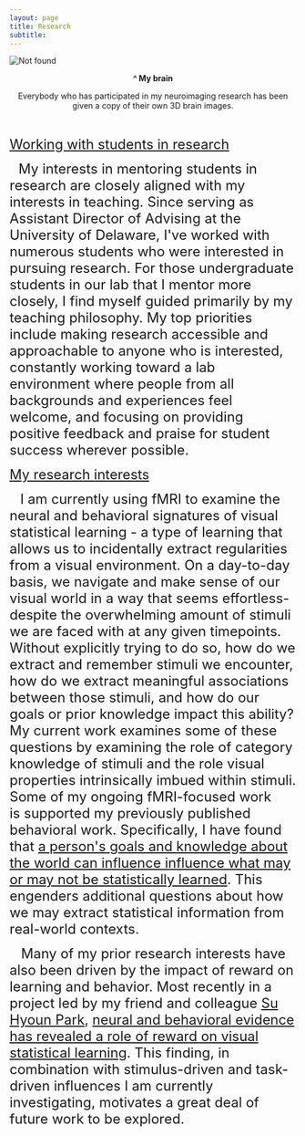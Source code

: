 ```yaml
---
layout: page
title: Research
subtitle: 
---
```

<p><img style="display: block; margin-left: auto; margin-right: auto;" src="{{ 'mybrain.gif' | relative_url }}" alt="Not found" /></p>
<p style="text-align: center;"><strong>^ My brain</strong></p>
<p style="text-align: center;">Everybody who has participated in my neuroimaging research has been given a copy of their own 3D brain images.</p>
<p style="text-align: center;">&nbsp;</p>
<p style="text-align: left;"><span style="font-size: 18pt;"><span style="text-decoration: underline;">Working with students in research</span></span></p>
<p style="text-align: left;"><span style="font-size: 14pt;">&nbsp; &nbsp;<span style="font-size: 18pt;">My interests in mentoring students in research are closely aligned with my interests in teaching. Since serving as Assistant Director of Advising at the University of Delaware, I've worked with numerous students who were interested in pursuing research. For those undergraduate students in our lab that I mentor more closely, I find myself guided primarily by my teaching philosophy. My top priorities include making research accessible and approachable to anyone who is interested, constantly working toward a lab environment where people from all backgrounds and experiences feel welcome, and focusing on providing positive feedback and praise for student success wherever possible.</span></span></p>
<p style="text-align: left;"><span style="font-size: 14pt;"><span style="font-size: 18pt;"><span style="text-decoration: underline;">My research interests</span></span></span></p>
<p style="text-align: left;"><span style="font-size: 14pt;">&nbsp;<span style="font-size: 18pt;"> &nbsp;I am currently using fMRI to examine the neural and behavioral signatures of visual statistical learning - a type of learning that allows us to incidentally extract regularities from a visual environment. On a day-to-day basis, we navigate and make sense of our visual world in a way that seems effortless- despite the overwhelming amount of stimuli we are faced with at any given timepoints. Without explicitly trying to do so, how do we extract and remember stimuli we encounter, how do we extract meaningful associations between those stimuli, and how do our goals or prior knowledge impact this ability? My current work examines some of these questions by examining the role of category knowledge of stimuli and the role visual properties intrinsically imbued within stimuli. Some of my ongoing fMRI-focused work is&nbsp;supported my previously published behavioral work. Specifically, I have found that <a class="inline_disabled" href="https://link.springer.com/article/10.3758/s13423-021-01917-w" target="_blank" rel="noopener noreferrer">a person's goals and knowledge about the world can influence influence what may or may not be statistically learned</a>. This engenders additional questions about how we may extract statistical information from real-world contexts.</span></span></p>
<p style="text-align: left;"><span style="font-size: 18pt;">&nbsp; &nbsp;Many of my prior research interests have also been driven by the impact of reward on learning and behavior. Most recently in a project led by&nbsp;my friend and colleague&nbsp;<a class="inline_disabled" href="https://www.linkedin.com/in/su-hyoun-park-9a000b212" target="_blank" rel="noopener noreferrer">Su Hyoun Park</a>, <a class="inline_disabled" href="https://link.springer.com/article/10.3758/s13415-021-00920-x" target="_blank" rel="noopener noreferrer">neural and behavioral evidence has revealed a role of reward on visual statistical learning</a>. This finding, in combination with stimulus-driven and task-driven influences I am currently investigating, motivates a great deal of future work to be explored.</span></p>